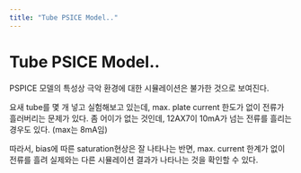 ```yaml
---
title: "Tube PSICE Model.."
---
```

# Tube PSICE Model..

PSPICE 모델의 특성상 극악 환경에 대한 시뮬레이션은 불가한 것으로 보여진다.

요새 tube를 몇 개 넣고 실험해보고 있는데, max. plate current 한도가 없이 전류가 흘러버리는 문제가 있다. 좀 어이가 없는 것인데, 12AX7이 10mA가 넘는 전류를 흘리는 경우도 있다. (max는 8mA임)

따라서, bias에 따른 saturation현상은 잘 나타나는 반면, max. current 한계가 없이 전류를 흘려 실제와는 다른 시뮬레이션 결과가 나타나는 것을 확인할 수 있다.


